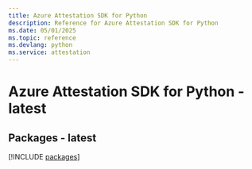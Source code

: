 ```yaml
---
title: Azure Attestation SDK for Python
description: Reference for Azure Attestation SDK for Python
ms.date: 05/01/2025
ms.topic: reference
ms.devlang: python
ms.service: attestation
---
```

# Azure Attestation SDK for Python - latest
## Packages - latest
[!INCLUDE [packages](attestation-index.md)]